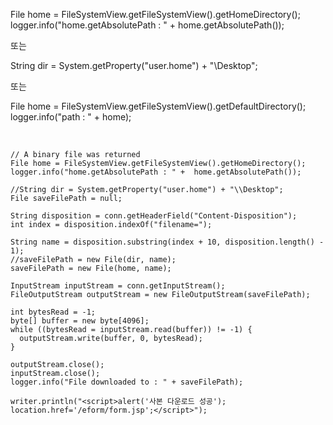 File home = FileSystemView.getFileSystemView().getHomeDirectory();<br>
logger.info("home.getAbsolutePath : " +  home.getAbsolutePath());

또는

String dir = System.getProperty("user.home") + "\\Desktop";

또는

File home = FileSystemView.getFileSystemView().getDefaultDirectory();
				logger.info("path : " + home);

<br>

    // A binary file was returned
    File home = FileSystemView.getFileSystemView().getHomeDirectory(); 
    logger.info("home.getAbsolutePath : " +  home.getAbsolutePath());

    //String dir = System.getProperty("user.home") + "\\Desktop";
    File saveFilePath = null;

    String disposition = conn.getHeaderField("Content-Disposition");
    int index = disposition.indexOf("filename=");

    String name = disposition.substring(index + 10, disposition.length() - 1);
    //saveFilePath = new File(dir, name);
    saveFilePath = new File(home, name);

    InputStream inputStream = conn.getInputStream();
    FileOutputStream outputStream = new FileOutputStream(saveFilePath);

    int bytesRead = -1;
    byte[] buffer = new byte[4096];
    while ((bytesRead = inputStream.read(buffer)) != -1) {
      outputStream.write(buffer, 0, bytesRead);
    }

    outputStream.close();
    inputStream.close();
    logger.info("File downloaded to : " + saveFilePath);

    writer.println("<script>alert('사본 다운로드 성공'); location.href='/eform/form.jsp';</script>");
